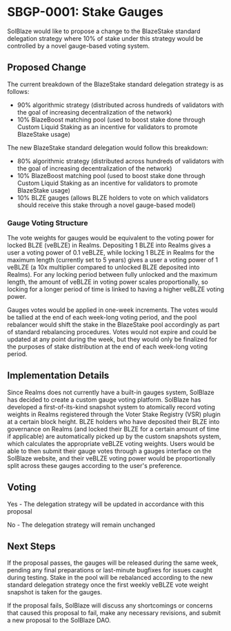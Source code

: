 # SBGP-0001: Stake Gauges
SolBlaze would like to propose a change to the BlazeStake standard delegation strategy where 10% of stake under this strategy would be controlled by a novel gauge-based voting system.

## Proposed Change
The current breakdown of the BlazeStake standard delegation strategy is as follows:
- 90% algorithmic strategy (distributed across hundreds of validators with the goal of increasing decentralization of the network)
- 10% BlazeBoost matching pool (used to boost stake done through Custom Liquid Staking as an incentive for validators to promote BlazeStake usage)

The new BlazeStake standard delegation would follow this breakdown:
- 80% algorithmic strategy (distributed across hundreds of validators with the goal of increasing decentralization of the network)
- 10% BlazeBoost matching pool (used to boost stake done through Custom Liquid Staking as an incentive for validators to promote BlazeStake usage)
- 10% BLZE gauges (allows BLZE holders to vote on which validators should receive this stake through a novel gauge-based model)

### Gauge Voting Structure
The vote weights for gauges would be equivalent to the voting power for locked BLZE (veBLZE) in Realms. Depositing 1 BLZE into Realms gives a user a voting power of 0.1 veBLZE, while locking 1 BLZE in Realms for the maximum length (currently set to 5 years) gives a user a voting power of 1 veBLZE (a 10x multiplier compared to unlocked BLZE deposited into Realms). For any locking period between fully unlocked and the maximum length, the amount of veBLZE in voting power scales proportionally, so locking for a longer period of time is linked to having a higher veBLZE voting power.

Gauges votes would be applied in one-week increments. The votes would be tallied at the end of each week-long voting period, and the pool rebalancer would shift the stake in the BlazeStake pool accordingly as part of standard rebalancing procedures. Votes would not expire and could be updated at any point during the week, but they would only be finalized for the purposes of stake distribution at the end of each week-long voting period.

## Implementation Details
Since Realms does not currently have a built-in gauges system, SolBlaze has decided to create a custom gauge voting platform. SolBlaze has developed a first-of-its-kind snapshot system to atomically record voting weights in Realms registered through the Voter Stake Registry (VSR) plugin at a certain block height. BLZE holders who have deposited their BLZE into governance on Realms (and locked their BLZE for a certain amount of time if applicable) are automatically picked up by the custom snapshots system, which calculates the appropriate veBLZE voting weights. Users would be able to then submit their gauge votes through a gauges interface on the SolBlaze website, and their veBLZE voting power would be proportionally split across these gauges according to the user's preference.

## Voting
Yes - The delegation strategy will be updated in accordance with this proposal

No - The delegation strategy will remain unchanged

## Next Steps
If the proposal passes, the gauges will be released during the same week, pending any final preparations or last-minute bugfixes for issues caught during testing. Stake in the pool will be rebalanced according to the new standard delegation strategy once the first weekly veBLZE vote weight snapshot is taken for the gauges.

If the proposal fails, SolBlaze will discuss any shortcomings or concerns that caused this proposal to fail, make any necessary revisions, and submit a new proposal to the SolBlaze DAO.
